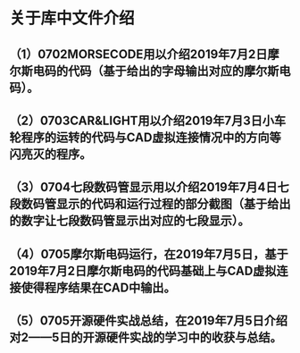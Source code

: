#     关于库中文件介绍
##   （1）0702MORSECODE用以介绍2019年7月2日摩尔斯电码的代码（基于给出的字母输出对应的摩尔斯电码）。
##   （2）0703CAR&LIGHT用以介绍2019年7月3日小车轮程序的运转的代码与CAD虚拟连接情况中的方向等闪亮灭的程序。
##   （3）0704七段数码管显示用以介绍2019年7月4日七段数码管显示的代码和运行过程的部分截图（基于给出的数字让七段数码管显示出对应的七段显示）。
##   （4）0705摩尔斯电码运行，在2019年7月5日，基于2019年7月2日摩尔斯电码的代码基础上与CAD虚拟连接使得程序结果在CAD中输出。
##   （5）0705开源硬件实战总结，在2019年7月5日介绍对2——5日的开源硬件实战的学习中的收获与总结。
